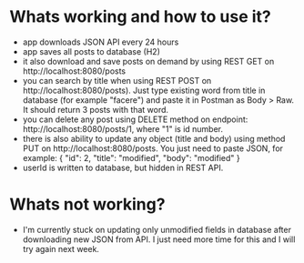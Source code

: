 # Whats working and how to use it?
- app downloads JSON API every 24 hours
- app saves all posts to database (H2)
- it also download and save posts on demand by using REST GET on http://localhost:8080/posts
- you can search by title when using REST POST on http://localhost:8080/posts). Just type existing word from title in database (for example "facere") and paste it in Postman as Body > Raw. It should return 3 posts with that word.
- you can delete any post using DELETE method on endpoint: http://localhost:8080/posts/1, where "1" is id number.
- there is also ability to update any object (title and body) using method PUT on http://localhost:8080/posts. You just need to paste JSON, for example:     {
        "id": 2,
        "title": "modified",
        "body": "modified"
    }
- userId is written to database, but hidden in REST API.

# Whats not working?
- I'm currently stuck on updating only unmodified fields in database after downloading new JSON from API. I just need more time for this and I will try again next week.
